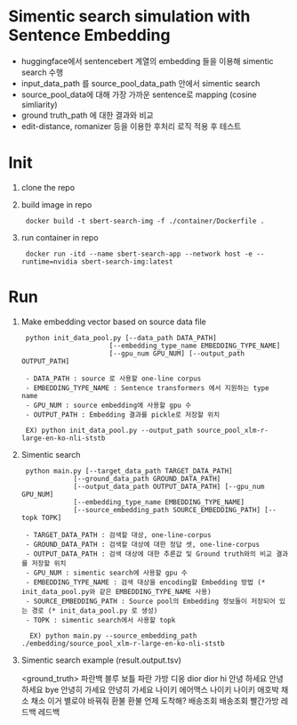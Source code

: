 # Simentic search simulation with Sentence Embedding

- huggingface에서 sentencebert 계열의 embedding 들을 이용해 simentic search 수행
- input_data_path 를 source_pool_data_path 안에서 simentic search 
- source_pool_data에 대해 가장 가까운 sentence로 mapping (cosine simliarity)
- ground truth_path 에 대한 결과와 비교
- edit-distance, romanizer 등을 이용한 후처리 로직 적용 후 테스트

# Init 

1. clone the repo
2. build image in repo
        
        docker build -t sbert-search-img -f ./container/Dockerfile .

3. run container in repo
        
        docker run -itd --name sbert-search-app --network host -e --runtime=nvidia sbert-search-img:latest


# Run 

1. Make embedding vector based on source data file

        python init_data_pool.py [--data_path DATA_PATH]
                             [--embedding_type_name EMBEDDING_TYPE_NAME]
                             [--gpu_num GPU_NUM] [--output_path OUTPUT_PATH]
    
        - DATA_PATH : source 로 사용할 one-line corpus
        - EMBEDDING_TYPE_NAME : Sentence transformers 에서 지원하는 type name
        - GPU_NUM : source embedding에 사용할 gpu 수
        - OUTPUT_PATH : Embedding 결과를 pickle로 저장할 위치 

        EX) python init_data_pool.py --output_path source_pool_xlm-r-large-en-ko-nli-ststb

2. Simentic search  

        python main.py [--target_data_path TARGET_DATA_PATH]
                    [--ground_data_path GROUND_DATA_PATH]
                    [--output_data_path OUTPUT_DATA_PATH] [--gpu_num GPU_NUM]
                    [--embedding_type_name EMBEDDING_TYPE_NAME]
                    [--source_embedding_path SOURCE_EMBEDDING_PATH] [--topk TOPK]

        - TARGET_DATA_PATH : 검색할 대상, one-line-corpus
        - GROUND_DATA_PATH : 검색할 대상에 대한 정답 셋, one-line-corpus
        - OUTPUT_DATA_PATH : 검색 대상에 대한 추론값 및 Ground truth와의 비교 결과를 저장할 위치 
        - GPU_NUM : simentic search에 사용할 gpu 수
        - EMBEDDING_TYPE_NAME : 검색 대상을 encoding할 Embedding 방법 (* init_data_pool.py와 같은 EMBEDDING_TYPE_NAME 사용)
        - SOURCE_EMBEDDING_PATH : Source pool의 Embedding 정보들이 저장되어 있는 경로 (* init_data_pool.py 로 생성)
        - TOPK : simentic search에서 사용할 topk 

         EX) python main.py --source_embedding_path ./embedding/source_pool_xlm-r-large-en-ko-nli-ststb

3. Simentic search example (result.output.tsv)


    <target>	<inference>	<ground_truth>
    파란백	블루 보틀	파란 가방
    디옹	dior	dior
    hi	안녕 하세요	안녕 하세요
    bye	안녕히 가세요	안녕히 가세요
    나이키 에어맥스	나이키	나이키
    애호박	채소	채소
    이거 별로야 바꿔줘	환불	환불
    언제 도착해?	배송조회	배송조회
    빨간가방	레드백	레드백

